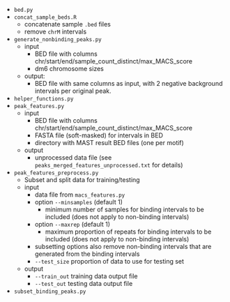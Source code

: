 - `bed.py`
- `concat_sample_beds.R`
    - concatenate sample `.bed` files
    - remove `chrM` intervals
- `generate_nonbinding_peaks.py`
    - input
        - BED file with columns chr/start/end/sample_count_distinct/max_MACS_score
        - dm6 chromosome sizes
    - output:
        - BED file with same columns as input, with 2 negative background intervals per original peak.
- `helper_functions.py`
- `peak_features.py`
    - input
        - BED file with columns chr/start/end/sample_count_distinct/max_MACS_score
        - FASTA file (soft-masked) for intervals in BED
        - directory with MAST result BED files (one per motif)
    - output
        - unprocessed data file (see `peaks_merged_features_unprocessed.txt` for details)
- `peak_features_preprocess.py`
    - Subset and split data for training/testing
    - input
        - data file from `macs_features.py`
        - option `--minsamples` (default 1)
            - minimum number of samples for binding intervals to be included (does not apply to non-binding intervals)
        - option `--maxrep` (default 1)
            - maximum proportion of repeats for binding intervals to be included (does not apply to non-binding intervals)
        - subsetting options also remove non-binding intervals that are generated from the binding intervals
        - `--test_size` proportion of data to use for testing set
    - output
        - `--train_out` training data output file
        - `--test_out` testing data output file
- `subset_binding_peaks.py`
